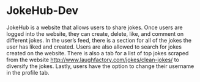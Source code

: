 # JokeHub-Dev

JokeHub is a website that allows users to share jokes. Once users are logged into the website, they can create, delete, like, and comment on different jokes. In the user’s feed, there is a section for all of the jokes the user has liked and created. Users are also allowed to search for jokes created on the website. There is also a tab for a list of top jokes scraped from the website http://www.laughfactory.com/jokes/clean-jokes/ to diversify the jokes. Lastly, users have the option to change their username in the profile tab.
